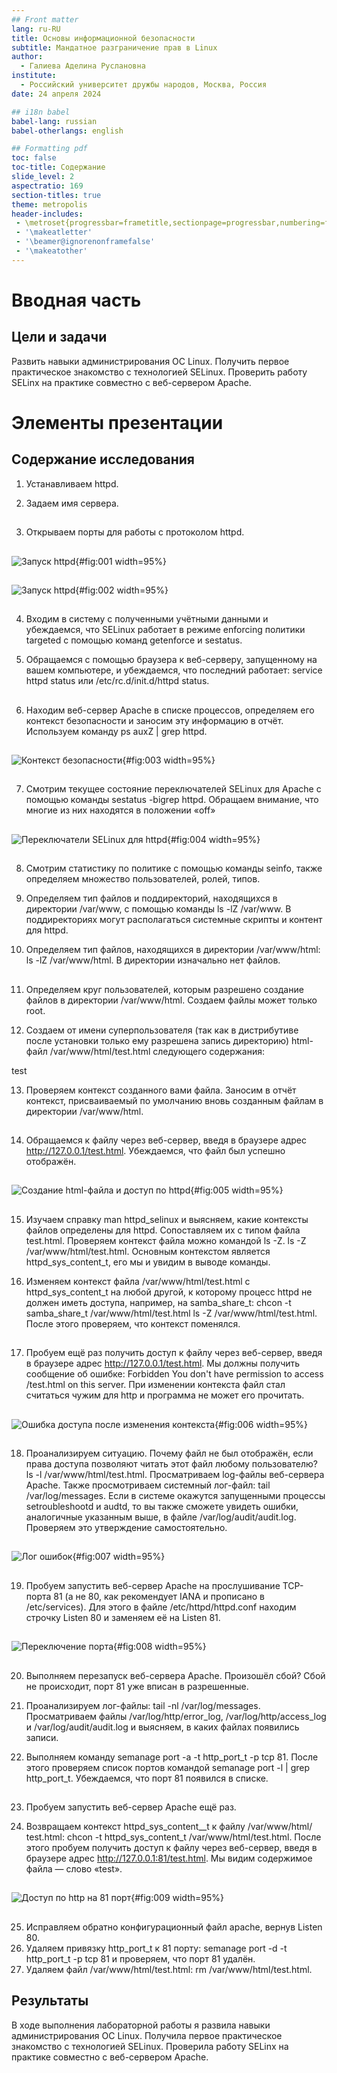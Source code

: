 ```yaml
---
## Front matter
lang: ru-RU
title: Основы информационной безопасности
subtitle: Мандатное разграничение прав в Linux
author:
  - Галиева Аделина Руслановна
institute:
  - Российский университет дружбы народов, Москва, Россия
date: 24 апреля 2024

## i18n babel
babel-lang: russian
babel-otherlangs: english

## Formatting pdf
toc: false
toc-title: Содержание
slide_level: 2
aspectratio: 169
section-titles: true
theme: metropolis
header-includes:
 - \metroset{progressbar=frametitle,sectionpage=progressbar,numbering=fraction}
 - '\makeatletter'
 - '\beamer@ignorenonframefalse'
 - '\makeatother'
---
```


# Вводная часть

## Цели и задачи

Развить навыки администрирования ОС Linux. Получить первое практическое знакомство с технологией SELinux. Проверить работу SELinx на практике совместно с веб-сервером Apache.

# Элементы презентации

## Содержание исследования

1. Устанавливаем httpd. 

2. Задаем имя сервера. 

##

3. Открываем порты для работы с протоколом httpd.

##

![Запуск httpd](image/1.png){#fig:001 width=95%}

##

![Запуск httpd](image/2.png){#fig:002 width=95%}

##

4. Входим в систему с полученными учётными данными и убеждаемся, что SELinux работает в режиме enforcing политики targeted с помощью команд getenforce и sestatus.

5. Обращаемся с помощью браузера к веб-серверу, запущенному на вашем компьютере, и убеждаемся, что последний работает: service httpd status или /etc/rc.d/init.d/httpd status.

##

6. Находим веб-сервер Apache в списке процессов, определяем его контекст безопасности и заносим эту информацию в отчёт. Используем команду ps auxZ | grep httpd. 

##

![Контекст безопасности](image/3.png){#fig:003 width=95%}

##

7. Смотрим текущее состояние переключателей SELinux для Apache с помощью команды sestatus -bigrep httpd. Обращаем внимание, что многие из них находятся в положении «off»

##

![Переключатели SELinux для httpd ](image/4.png){#fig:004 width=95%}

##

8. Смотрим статистику по политике с помощью команды seinfo, также определяем множество пользователей, ролей, типов.

9. Определяем тип файлов и поддиректорий, находящихся в директории /var/www, с помощью команды ls -lZ /var/www. В поддиректориях могут располагаться системные скрипты и контент для httpd.

10. Определяем тип файлов, находящихся в директории /var/www/html: ls -lZ /var/www/html. В директории изначально нет файлов. 

##

11. Определяем круг пользователей, которым разрешено создание файлов в директории /var/www/html. Создаем файлы может только root. 

12. Создаем от имени суперпользователя (так как в дистрибутиве после установки только ему разрешена запись директорию) html-файл /var/www/html/test.html следующего содержания:
<html>
<body>test</body>
</html>

13. Проверяем контекст созданного вами файла. Заносим в отчёт контекст, присваиваемый по умолчанию вновь созданным файлам в директории /var/www/html.

##

14. Обращаемся к файлу через веб-сервер, введя в браузере адрес http://127.0.0.1/test.html. Убеждаемся, что файл был успешно отображён. 

##

![Создание html-файла и доступ по httpd](image/5.png){#fig:005 width=95%}

##

15. Изучаем справку man httpd_selinux и выясняем, какие контексты файлов определены для httpd. Сопоставляем их с типом файла test.html. Проверяем контекст файла можно командой ls -Z. ls -Z /var/www/html/test.html. Основным контекстом является httpd_sys_content_t, его мы и увидим в выводе команды. 

16. Изменяем контекст файла /var/www/html/test.html с httpd_sys_content_t на любой другой, к которому процесс httpd не должен иметь доступа, например, на samba_share_t: chcon -t samba_share_t /var/www/html/test.html ls -Z /var/www/html/test.html. После этого проверяем, что контекст поменялся. 

##

17. Пробуем ещё раз получить доступ к файлу через веб-сервер, введя в браузере адрес http://127.0.0.1/test.html. Мы должны получить сообщение об ошибке: Forbidden You don't have permission to access /test.html on this server. При изменении контекста файл стал считаться чужим для http и программа не может его прочитать. 

##

![Ошибка доступа после изменения контекста](image/6.png){#fig:006 width=95%}

##

18. Проанализируем ситуацию. Почему файл не был отображён, если права доступа позволяют читать этот файл любому пользователю? ls -l /var/www/html/test.html. Просматриваем log-файлы веб-сервера Apache. Также просмотриваем системный лог-файл: tail /var/log/messages. Если в системе окажутся запущенными процессы setroubleshootd и audtd, то вы также сможете увидеть ошибки, аналогичные указанным выше, в файле /var/log/audit/audit.log. Проверяем это утверждение самостоятельно.

##

![Лог ошибок](image/7.png){#fig:007 width=95%}

##

19. Пробуем запустить веб-сервер Apache на прослушивание ТСР-порта 81 (а не 80, как рекомендует IANA и прописано в /etc/services). Для этого в файле /etc/httpd/httpd.conf находим строчку Listen 80 и заменяем её на Listen 81. 

##

![Переключение порта](image/8.png){#fig:008 width=95%}

##

20. Выполняем перезапуск веб-сервера Apache. Произошёл сбой? Сбой не происходит, порт 81 уже вписан в разрешенные. 

21. Проанализируем лог-файлы: tail -nl /var/log/messages. Просматриваем файлы /var/log/http/error_log, /var/log/http/access_log и /var/log/audit/audit.log и выясняем, в каких файлах появились записи.

22. Выполняем команду semanage port -a -t http_port_t -р tcp 81. После этого проверяем список портов командой semanage port -l | grep http_port_t. Убеждаемся, что порт 81 появился в списке.

##

23. Пробуем запустить веб-сервер Apache ещё раз.

24. Возвращаем контекст httpd_sys_cоntent__t к файлу /var/www/html/ test.html: chcon -t httpd_sys_content_t /var/www/html/test.html. После этого пробуем получить доступ к файлу через веб-сервер, введя в браузере адрес http://127.0.0.1:81/test.html. Мы видим содержимое файла — слово «test».

##

![Доступ по http на 81 порт](image/9.png){#fig:009 width=95%}

##

25. Исправляем обратно конфигурационный файл apache, вернув Listen 80.
26. Удаляем привязку http_port_t к 81 порту: semanage port -d -t http_port_t -p tcp 81 и проверяем, что порт 81 удалён.
27. Удаляем файл /var/www/html/test.html: rm /var/www/html/test.html.


## Результаты


В ходе выполнения лабораторной работы я развила навыки администрирования ОС Linux. Получила первое практическое знакомство с технологией SELinux. Проверила работу SELinx на практике совместно с веб-сервером Apache.







